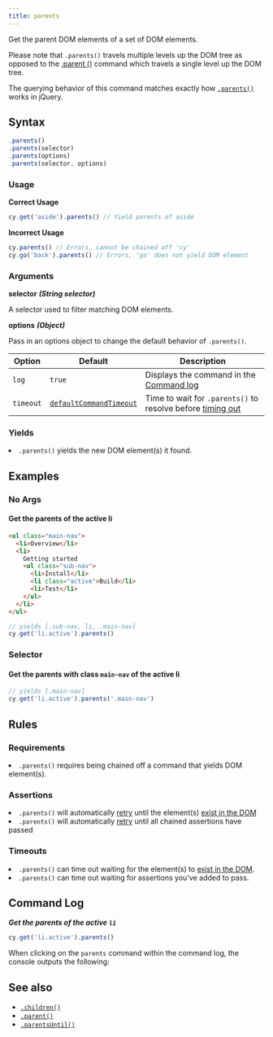 ```yaml
---
title: parents
---
```


Get the parent DOM elements of a set of DOM elements.

Please note that `.parents()` travels multiple levels up the DOM tree as opposed to the [.parent
()](/api/commands/parent) command which travels a single level up the DOM tree.

<Alert type="info">

The querying behavior of this command matches exactly how [`.parents()`](http://api.jquery.com/parents) works in jQuery.

</Alert>

## Syntax

```javascript
.parents()
.parents(selector)
.parents(options)
.parents(selector, options)
```

### Usage

**<Icon name="check-circle" color="green"></Icon> Correct Usage**

```javascript
cy.get('aside').parents() // Yield parents of aside
```

**<Icon name="exclamation-triangle" color="red"></Icon> Incorrect Usage**

```javascript
cy.parents() // Errors, cannot be chained off 'cy'
cy.go('back').parents() // Errors, 'go' does not yield DOM element
```

### Arguments

**<Icon name="angle-right"></Icon> selector** **_(String selector)_**

A selector used to filter matching DOM elements.

**<Icon name="angle-right"></Icon> options** **_(Object)_**

Pass in an options object to change the default behavior of `.parents()`.

| Option    | Default                                                              | Description                                                                              |
| --------- | -------------------------------------------------------------------- | ---------------------------------------------------------------------------------------- |
| `log`     | `true`                                                               | Displays the command in the [Command log](/guides/core-concepts/test-runner#Command-Log) |
| `timeout` | [`defaultCommandTimeout`](/guides/references/configuration#Timeouts) | Time to wait for `.parents()` to resolve before [timing out](#Timeouts)                  |

### Yields [<Icon name="question-circle"/>](/guides/core-concepts/introduction-to-cypress#Subject-Management)

<List><li>`.parents()` yields the new DOM element(s) it found.</li></List>

## Examples

### No Args

#### Get the parents of the active li

```html
<ul class="main-nav">
  <li>Overview</li>
  <li>
    Getting started
    <ul class="sub-nav">
      <li>Install</li>
      <li class="active">Build</li>
      <li>Test</li>
    </ul>
  </li>
</ul>
```

```javascript
// yields [.sub-nav, li, .main-nav]
cy.get('li.active').parents()
```

### Selector

#### Get the parents with class `main-nav` of the active li

```javascript
// yields [.main-nav]
cy.get('li.active').parents('.main-nav')
```

## Rules

### Requirements [<Icon name="question-circle"/>](/guides/core-concepts/introduction-to-cypress#Chains-of-Commands)

<List><li>`.parents()` requires being chained off a command that yields DOM element(s).</li></List>

### Assertions [<Icon name="question-circle"/>](/guides/core-concepts/introduction-to-cypress#Assertions)

<List><li>`.parents()` will automatically [retry](/guides/core-concepts/retry-ability) until the element(s) [exist in the DOM](/guides/core-concepts/introduction-to-cypress#Default-Assertions)</li><li>`.parents()` will automatically [retry](/guides/core-concepts/retry-ability) until all chained assertions have passed</li></List>

### Timeouts [<Icon name="question-circle"/>](/guides/core-concepts/introduction-to-cypress#Timeouts)

<List><li>`.parents()` can time out waiting for the element(s) to [exist in the DOM](/guides/core-concepts/introduction-to-cypress#Default-Assertions).</li><li>`.parents()` can time out waiting for assertions you've added to pass.</li></List>

## Command Log

**_Get the parents of the active `li`_**

```javascript
cy.get('li.active').parents()
```

<DocsImage src="/img/api/parents/get-all-parents-of-a-dom-element.png" alt="Command Log parents" ></DocsImage>

When clicking on the `parents` command within the command log, the console outputs the following:

<DocsImage src="/img/api/parents/parents-elements-displayed-in-devtools-console.png" alt="Console Log parents" ></DocsImage>

## See also

- [`.children()`](/api/commands/children)
- [`.parent()`](/api/commands/parent)
- [`.parentsUntil()`](/api/commands/parentsuntil)
